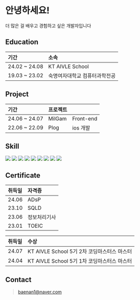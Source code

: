# 안녕하세요!
더 많은 걸 배우고 경험하고 싶은 개발자입니다


## Education

|기간|소속|
:---|:---|
24.02 ~ 24.08| KT AIVLE School
19.03 ~ 23.02| 숙명여자대학교 컴퓨터과학전공 


## Project

|기간|프로젝트||
:---|:---|:---|
24.06 ~ 24.07| MilGam| Front-end
22.06 ~ 22.09| Plog| ios 개발


## Skill
<div>
<img src="https://img.shields.io/badge/Html5-E34F26?style=flat-square&logo=Html5&logoColor=ffffff"/>
<img src="https://img.shields.io/badge/Css3-1572B6?style=flat-square&logo=Css3&logoColor=ffffff"/>
<img src="https://img.shields.io/badge/JavaScript-F7DF1E?style=flat-square&logo=JavaScript&logoColor=000000"/>
<img src="https://img.shields.io/badge/React-61DAFB?style=flat-square&logo=React&logoColor=ffffff"/>
<img src="https://img.shields.io/badge/Java-3776AB?style=flat-square&logo=Java&logoColor=ffffff"/>
<img src="https://img.shields.io/badge/Swift-F05138?style=flat-square&logo=Swift&logoColor=ffffff"/>
<img src="https://img.shields.io/badge/Python-3776AB?style=flat-square&logo=Python&logoColor=ffffff"/>
<img src="https://img.shields.io/badge/Django-092E20?style=flat-square&logo=Django&logoColor=ffffff"/>
<img src="https://img.shields.io/badge/Keras-D00000?style=flat-square&logo=Keras&logoColor=ffffff"/>
<div/>

## Certificate
  
|취득일|자격증|
:---|:---|
24.06| ADsP
23.10| SQLD
23.06| 정보처리기사
23.01| TOEIC
  
|취득일|수상|
:---|:---|
24.07| KT AIVLE School 5기 2차 코딩마스터스 마스터
24.04| KT AIVLE School 5기 1차 코딩마스터스 마스터

## Contact
> baenan1@naver.com
